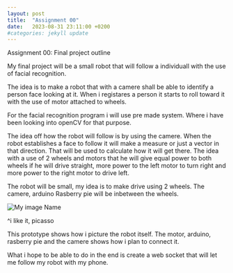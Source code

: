```yaml
---
layout: post
title:  "Assignment 00"
date:   2023-08-31 23:11:00 +0200
#categories: jekyll update
---
```


Assignment 00: Final project outline

My final project will be a small robot that will follow a individuall with the use of facial recognition.

The idea is to make a robot that with a camere shall be able to identify a person face looking at it. When i registares a person it starts to roll toward it with the use of motor attached to  wheels. 

For the facial recognition program i will use pre made system. Where i have been looking into openCV for that purpose. 

The idea off how the robot will follow is by using the camere. When the robot establishes a face to follow it will make a measure or just a vector in that direction. That will be used to calculate how it will get there. The idea with a use of 2 wheels and motors that he will give equal power to both wheels if he will drive straight, more power to the left motor to turn right and more power to the right motor to drive left.

The robot will be small, my idea is to make drive using 2 wheels. The camere, arduino Rasberry pie will be inbetween the wheels.

![My image Name](ADA525Denne/_posts/prototype.jpg)

^i like it, picasso

This prototype shows how i picture the robot itself. The motor, arduino, rasberry pie and the camere shows how i plan to connect it. 

What i hope to be able to do in the end is create a web socket that will let me follow my robot with my phone. 